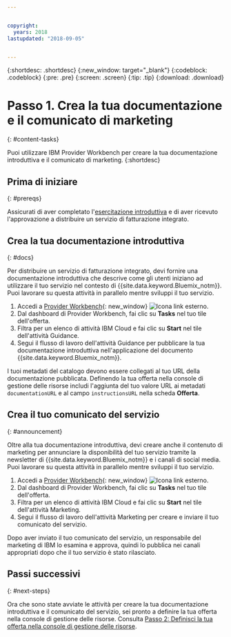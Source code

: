 ```yaml
---


copyright:
  years: 2018
lastupdated: "2018-09-05"


---
```


{:shortdesc: .shortdesc}
{:new_window: target="_blank"}
{:codeblock: .codeblock}
{:pre: .pre}
{:screen: .screen}
{:tip: .tip}
{:download: .download}

# Passo 1. Crea la tua documentazione e il comunicato di marketing
{: #content-tasks}

Puoi utilizzare IBM Provider Workbench per creare la tua documentazione introduttiva e il comunicato di marketing.
{:shortdesc}

## Prima di iniziare
{: #prereqs}

Assicurati di aver completato l'[esercitazione introduttiva](/docs/third-party/index.html) e di aver ricevuto l'approvazione a distribuire un servizio di fatturazione integrato.

## Crea la tua documentazione introduttiva
{: #docs}

Per distribuire un servizio di fatturazione integrato, devi fornire una documentazione introduttiva che descrive come gli utenti iniziano ad utilizzare il tuo servizio nel contesto di {{site.data.keyword.Bluemix_notm}}. Puoi lavorare su questa attività in parallelo mentre sviluppi il tuo servizio.

1. Accedi a [Provider Workbench](https://www.ibm.com/marketplace/workbench/){: new_window} ![Icona link esterno](../icons/launch-glyph.svg "Icona link esterno").
2. Dal dashboard di Provider Workbench, fai clic su **Tasks** nel tuo tile dell'offerta.
3. Filtra per un elenco di attività IBM Cloud e fai clic su **Start** nel tile dell'attività Guidance.
4. Segui il flusso di lavoro dell'attività Guidance per pubblicare la tua documentazione introduttiva nell'applicazione del documento {{site.data.keyword.Bluemix_notm}}.

I tuoi metadati del catalogo devono essere collegati al tuo URL della documentazione pubblicata. Definendo la tua offerta nella console di gestione delle risorse includi l'aggiunta del tuo valore URL ai metadati `documentationURL` e al campo `instructionsURL` nella scheda **Offerta**.

## Crea il tuo comunicato del servizio
{: #announcement}

Oltre alla tua documentazione introduttiva, devi creare anche il contenuto di marketing per annunciare la disponibilità del tuo servizio tramite la newsletter di {{site.data.keyword.Bluemix_notm}} e i canali di social media. Puoi lavorare su questa attività in parallelo mentre sviluppi il tuo servizio.

1. Accedi a [Provider Workbench](https://www.ibm.com/marketplace/workbench/){: new_window} ![Icona link esterno](../icons/launch-glyph.svg "Icona link esterno").
2. Dal dashboard di Provider Workbench, fai clic su **Tasks** nel tuo tile dell'offerta.
3. Filtra per un elenco di attività IBM Cloud e fai clic su **Start** nel tile dell'attività Marketing.
4. Segui il flusso di lavoro dell'attività Marketing per creare e inviare il tuo comunicato del servizio.

Dopo aver inviato il tuo comunicato del servizio, un responsabile del marketing di IBM lo esamina e approva, quindi lo pubblica nei canali appropriati dopo che il tuo servizio è stato rilasciato.

## Passi successivi
{: #next-steps}

Ora che sono state avviate le attività per creare la tua documentazione introduttiva e il comunicato del servizio, sei pronto a definire la tua offerta nella console di gestione delle risorse. Consulta [Passo 2: Definisci la tua offerta nella console di gestione delle risorse](/docs/third-party/cis2-rmc-define.html).
